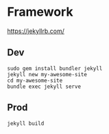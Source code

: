 # Framework

https://jekyllrb.com/

## Dev

```
sudo gem install bundler jekyll
jekyll new my-awesome-site
cd my-awesome-site
bundle exec jekyll serve
```

## Prod

```
jekyll build
```